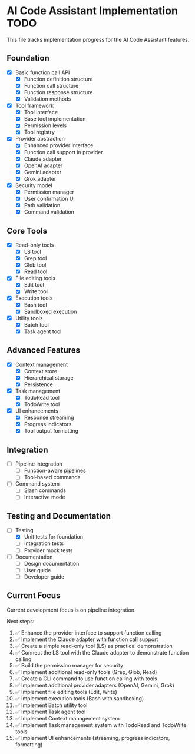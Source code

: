 # AI Code Assistant Implementation TODO

This file tracks implementation progress for the AI Code Assistant features.

## Foundation

- [x] Basic function call API
  - [x] Function definition structure
  - [x] Function call structure
  - [x] Function response structure
  - [x] Validation methods

- [x] Tool framework 
  - [x] Tool interface
  - [x] Base tool implementation
  - [x] Permission levels 
  - [x] Tool registry

- [x] Provider abstraction
  - [x] Enhanced provider interface
  - [x] Function call support in provider
  - [x] Claude adapter
  - [x] OpenAI adapter
  - [x] Gemini adapter 
  - [x] Grok adapter

- [x] Security model
  - [x] Permission manager
  - [x] User confirmation UI
  - [x] Path validation
  - [x] Command validation

## Core Tools

- [x] Read-only tools
  - [x] LS tool
  - [x] Grep tool
  - [x] Glob tool
  - [x] Read tool

- [x] File editing tools
  - [x] Edit tool
  - [x] Write tool

- [x] Execution tools
  - [x] Bash tool
  - [x] Sandboxed execution

- [x] Utility tools
  - [x] Batch tool
  - [x] Task agent tool

## Advanced Features

- [x] Context management
  - [x] Context store
  - [x] Hierarchical storage
  - [x] Persistence

- [x] Task management
  - [x] TodoRead tool
  - [x] TodoWrite tool

- [x] UI enhancements
  - [x] Response streaming
  - [x] Progress indicators
  - [x] Tool output formatting

## Integration

- [ ] Pipeline integration
  - [ ] Function-aware pipelines
  - [ ] Tool-based commands

- [ ] Command system
  - [ ] Slash commands
  - [ ] Interactive mode

## Testing and Documentation

- [ ] Testing
  - [x] Unit tests for foundation
  - [ ] Integration tests
  - [ ] Provider mock tests

- [ ] Documentation
  - [ ] Design documentation
  - [ ] User guide
  - [ ] Developer guide

## Current Focus

Current development focus is on pipeline integration.

Next steps:
1. ✅ Enhance the provider interface to support function calling
2. ✅ Implement the Claude adapter with function call support 
3. ✅ Create a simple read-only tool (LS) as practical demonstration
4. ✅ Connect the LS tool with the Claude adapter to demonstrate function calling
5. ✅ Build the permission manager for security
6. ✅ Implement additional read-only tools (Grep, Glob, Read)
7. ✅ Create a CLI command to use function calling with tools
8. ✅ Implement additional provider adapters (OpenAI, Gemini, Grok)
9. ✅ Implement file editing tools (Edit, Write)
10. ✅ Implement execution tools (Bash with sandboxing)
11. ✅ Implement Batch utility tool
12. ✅ Implement Task agent tool
13. ✅ Implement Context management system
14. ✅ Implement Task management system with TodoRead and TodoWrite tools
15. ✅ Implement UI enhancements (streaming, progress indicators, formatting)
